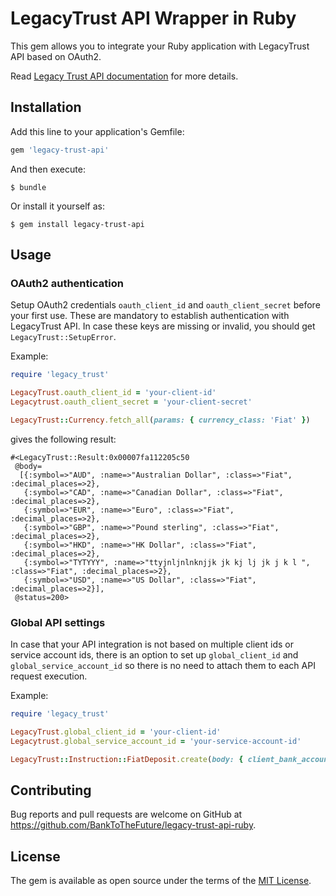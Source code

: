 # LegacyTrust API Wrapper in Ruby

This gem allows you to integrate your Ruby application with LegacyTrust API based on OAuth2.

Read [Legacy Trust API documentation](https://partner-api.smarttrust.welton.ee/swagger/index.html?url=/swagger/partner-api/swagger.json) for more details.

## Installation

Add this line to your application's Gemfile:

```ruby
gem 'legacy-trust-api'
```

And then execute:

    $ bundle

Or install it yourself as:

    $ gem install legacy-trust-api

## Usage

### OAuth2 authentication
Setup OAuth2 credentials `oauth_client_id` and `oauth_client_secret` before your first use. These are mandatory to establish authentication with LegacyTrust API. In case these keys are missing or invalid, you should get `LegacyTrust::SetupError`.

Example:
```ruby
require 'legacy_trust'

LegacyTrust.oauth_client_id = 'your-client-id'
Legacytrust.oauth_client_secret = 'your-client-secret'

LegacyTrust::Currency.fetch_all(params: { currency_class: 'Fiat' })
```

gives the following result:

```
#<LegacyTrust::Result:0x00007fa112205c50
 @body=
  [{:symbol=>"AUD", :name=>"Australian Dollar", :class=>"Fiat", :decimal_places=>2},
   {:symbol=>"CAD", :name=>"Canadian Dollar", :class=>"Fiat", :decimal_places=>2},
   {:symbol=>"EUR", :name=>"Euro", :class=>"Fiat", :decimal_places=>2},
   {:symbol=>"GBP", :name=>"Pound sterling", :class=>"Fiat", :decimal_places=>2},
   {:symbol=>"HKD", :name=>"HK Dollar", :class=>"Fiat", :decimal_places=>2},
   {:symbol=>"TYTYYY", :name=>"ttyjnljnlnknjjk jk kj lj jk j k l ", :class=>"Fiat", :decimal_places=>2},
   {:symbol=>"USD", :name=>"US Dollar", :class=>"Fiat", :decimal_places=>2}],
 @status=200>
```

### Global API settings
In case that your API integration is not based on multiple client ids or service account ids, there is an option to set up `global_client_id` and `global_service_account_id` so there is no need to attach them to each API request execution.

Example:
```ruby
require 'legacy_trust'

LegacyTrust.global_client_id = 'your-client-id'
Legacytrust.global_service_account_id = 'your-service-account-id'

LegacyTrust::Instruction::FiatDeposit.create(body: { client_bank_account_id: 36, amount: 100.5 })
```

## Contributing

Bug reports and pull requests are welcome on GitHub at https://github.com/BankToTheFuture/legacy-trust-api-ruby.

## License

The gem is available as open source under the terms of the [MIT License](https://opensource.org/licenses/MIT).
